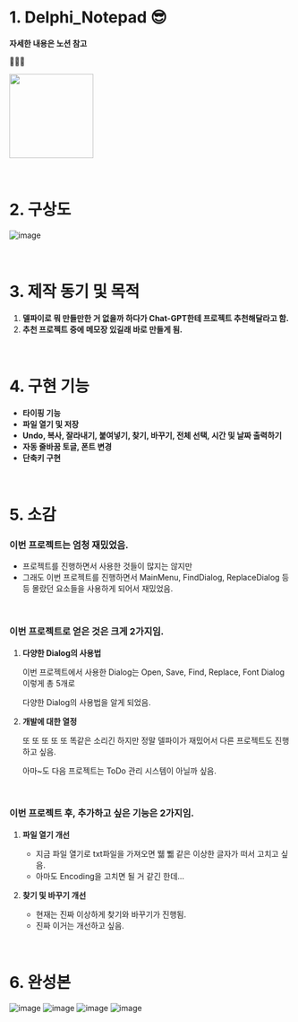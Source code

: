 # 1. Delphi_Notepad 😎

**자세한 내용은 노션 참고**

🔽🔽🔽 

<a href = "https://hushed-interest-231.notion.site/Notepad-1fb1958ff99780059dc7c1dc254a69b5?pvs=74" target="blank" title="자세한 내용은 노션 참고"> <img src="https://img.shields.io/badge/Notion -black.svg?style=flat&logo=notion&logoColor=ffffff" width="150"></a>

<br>

# 2. 구상도

![image](https://github.com/user-attachments/assets/416ef397-87da-4993-bbc2-8e20ebae7fc7)

<br>

# 3. 제작 동기 및 목적

1. **델파이로 뭐 만들만한 거 없을까 하다가 Chat-GPT한테 프로젝트 추천해달라고 함.**
2. **추천 프로젝트 중에 메모장 있길래 바로 만들게 됨.**
   
<br>

# 4. 구현 기능

- **타이핑 기능**
- **파일 열기 및 저장**
- **Undo, 복사, 잘라내기, 붙여넣기, 찾기, 바꾸기, 전체 선택, 시간 및 날짜 출력하기**
- **자동 줄바꿈 토글, 폰트 변경**
- **단축키 구현**

<br>

# 5. 소감


### **이번 프로젝트는 엄청 재밌었음.**

- 프로젝트를 진행하면서 사용한 것들이 많지는 않지만
- 그래도 이번 프로젝트를 진행하면서 MainMenu, FindDialog, ReplaceDialog 등등 몰랐던 요소들을 사용하게 되어서 재밌었음.

<br>

### **이번 프로젝트로 얻은 것은 크게 2가지임.**

1. **다양한 Dialog의 사용법**
    
    이번 프로젝트에서 사용한 Dialog는 Open, Save, Find, Replace, Font Dialog 이렇게 총 5개로
    
    다양한 Dialog의 사용법을 알게 되었음.
    
2. **개발에 대한 열정**
    
    또 또 또 또 또 똑같은 소리긴 하지만 정말 델파이가 재밌어서 다른 프로젝트도 진행하고 싶음.
    
    아마~도 다음 프로젝트는 ToDo 관리 시스템이 아닐까 싶음.
    
<br>

### **이번 프로젝트 후, 추가하고 싶은 기능은 2가지임.**

1. **파일 열기 개선**
    - 지금 파일 열기로 txt파일을 가져오면 뛟 쀏 같은 이상한 글자가 떠서 고치고 싶음.
    - 아마도 Encoding을 고치면 될 거 같긴 한데…

2. **찾기 및 바꾸기 개선**
    - 현재는 진짜 이상하게 찾기와 바꾸기가 진행됨.
    - 진짜 이거는 개선하고 싶음.

<br>

# 6. 완성본
![image](https://github.com/user-attachments/assets/2a58b8e1-7169-4500-afbb-7c2ad12674c9)
![image](https://github.com/user-attachments/assets/ff6ea715-8297-4e4b-b790-dcd38b3ab454)
![image](https://github.com/user-attachments/assets/8c9d5a6c-9d33-42eb-9bc6-d2be6ca920fe)
![image](https://github.com/user-attachments/assets/e4b1353d-4d51-4f38-b202-ee146c682777)
